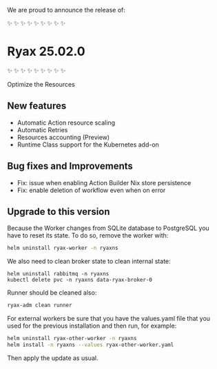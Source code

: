 We are proud to announce the release of:

​✨​ ​✨​ ​✨​ ​✨​ ​✨​ ​✨​ ​✨​ ​✨​ ​✨​
# Ryax 25.02.0
​✨​ ​✨​ ​✨​ ​✨​ ​✨​ ​✨​ ​✨​ ​✨​ ​✨​

Optimize the Resources

## New features

- Automatic Action resource scaling
- Automatic Retries
- Resources accounting (Preview)
- Runtime Class support for the Kubernetes add-on

## Bug fixes and Improvements

- Fix: issue when enabling Action Builder Nix store persistence
- Fix: enable deletion of workflow even when on error

## Upgrade to this version

Because the Worker changes from SQLite database to PostgreSQL you have to reset its state.
To do so, remove the worker with:
```sh
helm uninstall ryax-worker -n ryaxns
```
We also need to clean broker state to clean internal state:
```
helm uninstall rabbitmq -n ryaxns
kubectl delete pvc -n ryaxns data-ryax-broker-0
```

Runner should be cleaned also:
```sh
ryax-adm clean runner
```

For external workers be sure that you have the values.yaml file that you used
for the previous installation and then run, for example:
```sh
helm uninstall ryax-other-worker -n ryaxns
helm install -n ryaxns --values ryax-other-worker.yaml
```

Then apply the update as usual.
